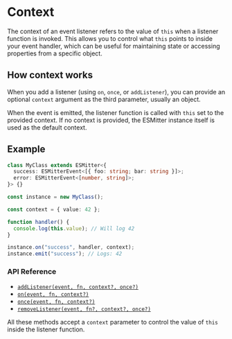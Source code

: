 # Context

The context of an event listener refers to the value of `this` when a listener function is invoked.
This allows you to control what `this` points to inside your event handler, which can be useful for
maintaining state or accessing properties from a specific object.

## How context works

When you add a listener (using `on`, `once`, or `addListener`), you can provide an optional
`context` argument as the third parameter, usually an object.

When the event is emitted, the listener function is called with `this` set to the provided context.
If no context is provided, the ESMitter instance itself is used as the default context.

## Example

```typescript
class MyClass extends ESMitter<{
  success: ESMitterEvent<[{ foo: string; bar: string }]>;
  error: ESMitterEvent<[number, string]>;
}> {}

const instance = new MyClass();

const context = { value: 42 };

function handler() {
  console.log(this.value); // Will log 42
}

instance.on("success", handler, context);
instance.emit("success"); // Logs: 42
```

### API Reference

- [`addListener(event, fn, context?, once?)`](/api/addListener)
- [`on(event, fn, context?)`](/api/on)
- [`once(event, fn, context?)`](/api/once)
- [`removeListener(event, fn?, context?, once?)`](/api/removeListener)

All these methods accept a `context` parameter to control the value of `this` inside the listener
function.
